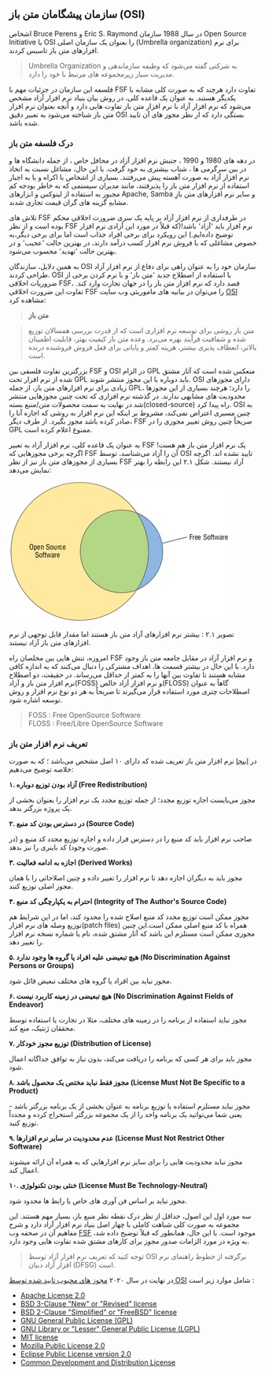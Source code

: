 ﻿
## سازمان پیشگامان متن باز (OSI)

اشخاص Bruce Perens و Eric S. Raymond در سال 1988 سازمان Open Source Initiative یا OSI را بعنوان یک سازمان اصلی (Umbrella organization) برای نرم افزارهای متن باز تاسیس کردند.

> Umbrella Organization به شرکتی گفته می‌شود که وظیفه سازماندهی و مدیریت سیار زیرمجموعه های مرتبط با خود را دارد.

فلسفه این سازمان در جزئیات مهم با FSF تفاوت دارد هرچند که به صورت کلی مشابه با یکدیگر هستند. به عنوان یک قاعده کلی، در روش بیان بنیاد نرم افزار آزاد مشخص می‌شود که نرم افزار آزاد با نرم افزار متن باز تفاوت هایی دارد  و آنچه بعنوان نرم افزار متن باز شناخته می‌شود به تعبیر دقیق OSI بستگی دارد که از نظر مجوز های آن تایید شده باشد.

### درک فلسفه متن باز

در دهه های 1980 و 1990 ، جنبش نرم افزار آزاد در محافل خاص ، از جمله دانشگاه ها و در بین سرگرمی ها ، شتاب بیشتری به خود گرفت. با این حال، مشاغل نسبت به اتخاذ نرم افزار آزاد به صورت آهسته پیش می‌رفتند. بسیاری از اشخاص با اکراه و یا به اجبار استفاده از نرم افزار متن باز را پذیرفتند، مانند مدیران سیستمی که به خاطر بودجه کم مجبور به استفاده از لینوکس و ابزارهای Apache, Samba و  سایر نرم افزارهای متن بازِ مشابهِ گزینه های گران قیمت تجاری شدند.

تلاش های FSF در طرفداری از نرم افزار آزاد بر پایه یک سری ضرورت اخلاقی محکم بوده است و از نظر FSF نرم افزار باید ٬آزاد٬ باشد!(که قبلاً در مورد این آزادی نرم افزار توضیح داده‌ایم.) این رویکرد برای برخی افراد جذاب است اما برای برخی دیگر،‌به خصوص مشاغلی که با فروش نرم افزار کسب درآمد دارند، در بهترین حالت ٬عجیب٬ و در بهترین حالت ٬تهدید٬ محسوب می‌شود.

به همین دلایل، سازندگان OSI سازمان خود را به عنوان راهی برای دفاع از نرم افزار آزاد طراحی کردند. OSI با استفاده از اصطلاح جدید ٬متن باز٬‌ و با نرم کردن برخی از ضروریات اخلاقی FSF، قصد دارد که نرم افزار متن باز را در جهان تجارت وارد کند. تفاوت این ضرورت اخلاقی FSF را می‌توان در بیانیه های ماموریتی وب سایت [OSI](https://opensource.org/) مشاهده کرد:

> **متن باز**

> متن باز روشی برای توسعه نرم افزاری است که از قدرت بررسی همسالان توزیع شده و شفافیت فرآیند بهره می‌برد. وعده متن باز کیفیت بهتر، قابلیت اطمینان بالاتر، انعطاف پذیری بیشتر، هزینه کمتر و پایانی برای قفل فروش فروشنده درنده است.

بزرگترین تفاوت فلسفی بین FSF و OSI در الزام GPL منعکس شده است که آثار مشتق شده از نرم افزار تحت GPL باید دوباره با این مجوز منتشر شوند. OSI دارای مجوزهای زیادی برای نرم افزارهای متن باز،‌ از جمله GPL، را دارد؛ هرچند بسیاری از این مجوزها محدودیت های مشابهی ندارند. در گذشته نرم افزاری که تحت چنین مجوزهایی منتشر شد در نهایت به سمت محصولات متن/منبع بسته(closed-source) راه پیدا کرد. OSI به چنین مسیری اعتراض نمی‌کند، مشروط بر اینکه این نرم افزار به روشی که اجازه آنا را صادر کرده باشد مجوز بگیرد.  از طرف دیگر، FSF صریحاً چنین روش تغییر مجوزی را در GPL ممنوع اعلام کرده است.

به عنوان یک قاعده کلی، نرم افزار آزاد به تعبیر FSF یک نرم افزار متن باز هم هست! اگرچه برخی مجوزهایی که FSF آن را آزاد می‌شناسد، توسط OSI تایید نشده اند. اگرچه بسیاری از مجوزهای متن باز نیز از نظر FSF آزاد نیستند. شکل ۲.۱ این رابطه را بهتر نمایش می‌دهد:

![تصویر ۲.۱ : رابطه نرم افزار آزاد با نرم افزار متن باز](./images/2.3/opensource_vs_free_software.png)

تصویر ۲.۱ : بیشتر نرم افزارهای آزاد متن باز هستند اما مقدار قابل توجهی از نرم افزارهای متن باز آزاد نیستند.

امروزه، تنش هایی بین مخلصان راه FSF و نرم افزار آزاد در مقابل جامعه متن باز وجود دارد. با این حال در بیشتر قسمت ها، اهداف مشترکی را دنبال می‌کنند که به اندازه کافی مشابه هستند تا تفاوت بین آنها را به کمتر از حداقل می‌رساند. در حقیقت، دو اصطلاح نرم افزار متن باز و آزاد(FOSS) و نرم افزار آزاد خالص(FLOSS) گاهاً به عنوان اصطلاحات چتری مورد استفاده قرار می‌گیرند تا صریحاً به هر دو نوع نرم افزار و روش توسعه اشاره شود.

<div dir="ltr">
    <blockquote> FOSS : Free OpenSource Software<br>FLOSS : Free/Libre OpenSource Software</blockquote>
</div>

### تعریف نرم افزار متن باز
در [اینجا](https://opensource.org/definition) نرم افزار متن باز تعریف شده که دارای ۱۰ اصل مشخص می‌باشد ؛ که به صورت خلاصه توضیح می‌دهیم:

**۱. آزاد بودن توزیع دوباره (Free Redistribution)**

مجوز می‌بایست اجازه توزیع مجدد؛ از جمله توزیع مجدد یک نرم افزار را بعنوان بخشی از یک پروژه بزرگتر بدهد.

**۲. در دسترس بودن کد منبع (Source Code)**

 صاحب نرم افزار باید کد منبع را در دسترس قرار داده و اجازه توزیع مجدد کد منبع و (در صورت وجود) کد باینری را نیز بدهد.

**۳. اجازه به ادامه فعالیت (Derived Works)**

مجوز باید به دیگران اجازه دهد تا نرم افزار را تغییر داده و چنین اصلاحاتی را با همان مجوز اصلی توزیع کنند.

**۴. احترام به یکپارچگی کد منبع (Integrity of The Author's Source Code)**

مجوز ممکن است توزیع مجدد کد منبع اصلاح شده را محدود کند، اما در این شرایط هم توزیع وصله های نرم افزار(patch files) همراه با کد منبع اصلی ممکن است.این چنین مجوزی ممکن است مستلزم این باشد که آثار مشتق شده، نام یا شماره نسخه نرم افزار را تغییر دهد.

**۵. هیچ تبعیضی علیه افراد یا گروه ها وجود ندارد (No Discrimination Against Persons or Groups)**

مجوز نباید بین افراد یا گروه های مختلف تبعیض قائل شود.

**۶. هیچ تبعیضی در زمینه کاربرد نیست (No Discrimination Against Fields of Endeavor)**

مجوز نباید استفاده از برنامه را در زمینه‌ های مختلف، مثلا در تجارت یا استفاده توسط محققان ژنتیک، منع کند.

**۷. توزیع مجوز خودکار (Distribution of License)**

مجوز باید برای هر کسی که برنامه را دریافت می‌کند، بدون نیاز به توافق جداگانه اعمال شود.

**۸. مجوز فقط نباید مختص یک محصول باشد (License Must Not Be Specific to a Product)**

مجوز نباید مستلزم استفاده یا توزیع برنامه به عنوان بخشی از یک برنامه بزرگتر باشد - یعنی شما می‌توانید یک برنامه واحد را از یک مجموعه بزرگتر استخراج کرده و مجدداً توزیع کنید.

**۹. عدم محدودیت در سایر نرم افزارها (License Must Not Restrict Other Software)**

مجوز نباید محدودیت هایی را برای سایر نرم افزارهایی که به همراه آن ارائه میشوند اعمال کند.

**۱۰. خنثی بودن تکنولوژی (License Must Be Technology-Neutral)**

مجوز نباید بر اساس فن آوری های خاص یا رابط ها محدود شود.


سه مورد اول این اصول، حداقل از نظر درک نقطه نظر منبع باز، بسیار مهم هستند. این مجموعه به صورت کلی شباهت کاملی با چهار اصل بنیاد نرم افزار آزاد دارد و شرح مفاهیم آن در صحفه وب [FSF](https://www.gnu.org/philosophy/free-sw.html) موجود است. با این حال، همانطور که قبلاً توضیح داده شد، به ویژه در مورد الزامات صدور مجوز برای کارهای مشتق شده تفاوت هایی وجود دارد.

> توجه کنید که تعریف نرم افزار آزاد توسط OSI برگرفته از خطوط راهنمای نرم افزار آزاد دبیان (DFSG) است.

در نهایت در سال ۲۰۲۰ [مجوز های محبوب تایید شده توسط OSI](https://opensource.org/licenses) شامل موارد زیر است :
<div dir="ltr">
<ul>
    <li><a href="https://opensource.org/licenses/Apache-2.0">Apache License 2.0</a></li>
    <li><a href="https://opensource.org/licenses/BSD-3-Clause">BSD 3-Clause "New" or "Revised" license</a></li>
    <li><a href="https://opensource.org/licenses/BSD-2-Clause">BSD 2-Clause "Simplified" or "FreeBSD" license</a></li>
    <li><a href="https://opensource.org/licenses/gpl-license">GNU General Public License (GPL)</a></li>
    <li><a href="https://opensource.org/licenses/lgpl-license">GNU Library or "Lesser" General Public License (LGPL)</a></li>
    <li><a href="https://opensource.org/licenses/MIT">MIT license</a></li>
    <li><a href="https://opensource.org/licenses/MPL-2.0">Mozilla Public License 2.0</a></li>
    <li><a href="https://opensource.org/licenses/EPL-2.0">Eclipse Public License version 2.0</a></li>
    <li><a href="https://opensource.org/licenses/CDDL-1.0">Common Development and Distribution License</a></li>
</ul>
</div>

